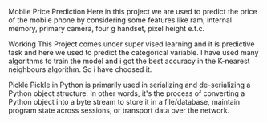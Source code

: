 Mobile Price Prediction
Here in this project we are used to predict the price of the mobile phone by considering some features like ram, internal memory, primary camera, four g handset, pixel height e.t.c.

Working 
This Project comes under super vised learning and it is predictive task and here we used to predict the categorical variable.
I have used many algorithms to train the model and i got the best accuracy in the K-nearest neighbours algorithm. So i have choosed it.

Pickle
Pickle in Python is primarily used in serializing and de-serializing a Python object structure. In other words, it's the process of converting a Python object into a byte stream to store it in a file/database, maintain program state across sessions, or transport data over the network.